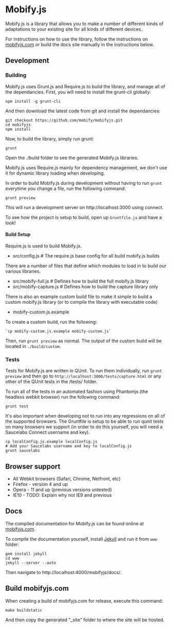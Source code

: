 # Mobify.js

Mobify.js is a library that allows you to make a number of different kinds of adaptations to your existing site for all kinds of different devices.

For instructions on how to use the library, follow the instructions on [mobifyjs.com](https://www.mobifyjs.com/)
or build the docs site manually in the instructions below.

## Development

### Building

Mobify.js uses Grunt.js and Require.js to build the library, and manage all of the dependancies. First, you will need to install the grunt-cli globally:

    npm install -g grunt-cli

And then download the latest code from git and install the dependancies:

    git checkout https://github.com/mobify/mobifyjs.git
    cd mobifyjs
    npm install

Now, to build the library, simply run grunt:

    grunt

Open the ./build folder to see the generated Mobify.js libraries.

Mobify.js uses Require.js mainly for dependency management, we don't use it for dynamic library loading when developing.

In order to build Mobify.js during development without having to run `grunt` everytime you change a file, run the following command:
    
    grunt preview

This will run a development server on http://localhost:3000 using connect.

To see how the project is setup to build, open up `Gruntfile.js` and have a look!

#### Build Setup

Require.js is used to build Mobify.js. 

 - src/config.js # The require.js base config for all build mobify.js builds

There are a number of files that define which modules to load in to build our various libraries.

 - src/mobify-full.js # Defines how to build the full mobify.js library
 - src/mobify-capture.js # Defines how to build the capture library only

There is also an example custom build file to make it simple to build a custom
mobify.js library (or to compile the library with executable code)

 - mobify-custom.js.example

To create a custom build, run the following:

    `cp mobify-custom.js.example mobify-custom.js`

Then, run `grunt preview` as normal. The output of the custom build will be
located in `./build/custom`.

### Tests

Tests for Mobify.js are written in QUnit. To run them individually, run
`grunt preview` and then go to `http://localhost:3000/tests/capture.html`
or any other of the QUnit tests in the /tests/ folder.

To run all of the tests in an automated fashion using Phantomjs
(the headless webkit browser) run the following command:

    grunt test

It's also important when developing not to run into any regressions on all of the
supported browsers. The Gruntfile is setup to be able to run qunit tests
on many browsers we support (in order to do this yourself, you will need a
Saucelabs Connect username and key).

    cp localConfig.js.example localConfig.js
    # Add your Saucelabs username and key to localConfig.js
    grunt saucelabs

## Browser support

 - All Webkit browsers (Safari, Chrome, Netfront, etc)
 - Firefox - version 4 and up
 - Opera - 11 and up (previous versions untested)
 - IE10 - TODO: Explain why not IE9 and previous

##  Docs

The compiled documentation for Mobify.js can be found online at [mobifyjs.com](https://www.mobifyjs.com/).

To compile the documentation yourself, install [Jekyll](http://jekyllrb.com/)
and run it from `www` folder:

    gem install jekyll
    cd www
    jekyll --server --auto

Then navigate to http://localhost:4000/mobifyjs/docs/.

## Build mobifyjs.com

When creating a build of mobifyjs.com for release, execute this command:

    make buildstatic

And then copy the generated "\_site" folder to where the site will be hosted.
